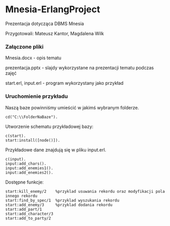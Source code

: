 Mnesia-ErlangProject
====================

Prezentacja dotycząca DBMS Mnesia

Przygotowali: Mateusz Kantor, Magdalena Wilk

### Załączone pliki
Mnesia.docx - opis tematu

prezentacja.pptx - slajdy wykorzystane na prezentacji tematu podczas zajęć

start.erl, input.erl - program wykorzystany jako przykład 

### Uruchomienie przykładu

Naszą baze powinniśmy umieścić w jakimś wybranym folderze.
```
cd("C:\\FolderNaBaze").
```
Utworzenie schematu przykładowej bazy:
```
c(start).
start:install([node()]).
```
Przykładowe dane znajdują się w pliku input.erl.
```
c(input).
input:add_chars().
input:add_enemies1().
input:add_enemies2().
```

Dostępne funkcje:
```
start:kill_enemy/2    %przyklad usuwania rekordu oraz modyfikacji pola innego rekordu
start:find_by_spec/1  %przyklad wyszukania rekordu
start:add_enemy/3     %przyklad dodania rekordu
start:add_part/1
start:add_character/3
start:add_to_party/2
```
